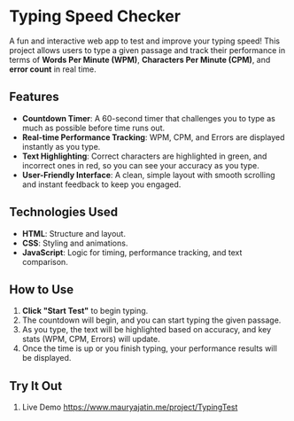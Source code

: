 # Typing Speed Checker

A fun and interactive web app to test and improve your typing speed! This project allows users to type a given passage and track their performance in terms of **Words Per Minute (WPM)**, **Characters Per Minute (CPM)**, and **error count** in real time.

## Features

- **Countdown Timer**: A 60-second timer that challenges you to type as much as possible before time runs out.
- **Real-time Performance Tracking**: WPM, CPM, and Errors are displayed instantly as you type.
- **Text Highlighting**: Correct characters are highlighted in green, and incorrect ones in red, so you can see your accuracy as you type.
- **User-Friendly Interface**: A clean, simple layout with smooth scrolling and instant feedback to keep you engaged.

## Technologies Used

- **HTML**: Structure and layout.
- **CSS**: Styling and animations.
- **JavaScript**: Logic for timing, performance tracking, and text comparison.

## How to Use

1. **Click "Start Test"** to begin typing.
2. The countdown will begin, and you can start typing the given passage.
3. As you type, the text will be highlighted based on accuracy, and key stats (WPM, CPM, Errors) will update.
4. Once the time is up or you finish typing, your performance results will be displayed.

## Try It Out

1. Live Demo
  https://www.mauryajatin.me/project/TypingTest
